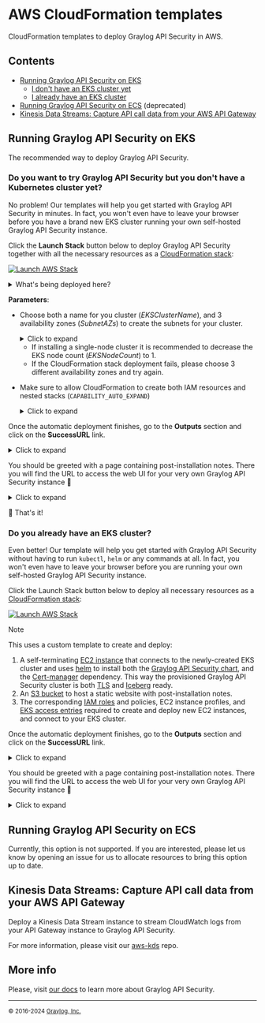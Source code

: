 # AWS CloudFormation templates

CloudFormation templates to deploy Graylog API Security in AWS.

## Contents

- [Running Graylog API Security on EKS](#running-graylog-api-security-on-eks)
  - [I don't have an EKS cluster yet](#do-you-want-to-try-graylog-api-security-but-you-dont-have-a-kubernetes-cluster-yet)
  - [I already have an EKS cluster](#do-you-already-have-an-eks-cluster)
- [Running Graylog API Security on ECS](#running-graylog-api-security-on-ecs) (deprecated)
- [Kinesis Data Streams: Capture API call data from your AWS API Gateway](#kinesis-data-streams-capture-api-call-data-from-your-aws-api-gateway)

## Running Graylog API Security on EKS

The recommended way to deploy Graylog API Security.

### Do you want to try Graylog API Security but you don't have a Kubernetes cluster yet?

No problem! Our templates will help you get started with Graylog API Security in minutes. In fact, you won't even have to leave your browser before you have a brand new EKS cluster running your own self-hosted Graylog API Security instance.

Click the **Launch Stack** button below to deploy Graylog API Security together with all the necessary resources as a [CloudFormation stack](https://docs.aws.amazon.com/AWSCloudFormation/latest/UserGuide/stacks.html):

[![Launch AWS Stack](https://s3.amazonaws.com/cloudformation-examples/cloudformation-launch-stack.png)](https://console.aws.amazon.com/cloudformation/home#/stacks/create/review?stackName=eks-graylog-api-security&templateURL=https%3A%2F%2Fapisec-cf-templates.s3.us-east-1.amazonaws.com%2Feks%2Feks-all.json)

  <details>
    <summary>What's being deployed here?</summary>
    <table border="0">
      <tr>
        <td>
          <p>This stack uses a custom template to create and deploy:</p>
          <ol>
            <li>An <a href="https://docs.aws.amazon.com/eks/latest/userguide/what-is-eks.html">Elastic Kubernetes Service instance</a>, with an EC2-based <a href="https://docs.aws.amazon.com/eks/latest/userguide/managed-node-groups.html">managed node group</a>, as well as the `VPC CNI`, `CoreDNS`, and `EBS CSI` <a href="https://docs.aws.amazon.com/eks/latest/userguide/eks-add-ons.html#workloads-add-ons-available-eks">EKS addons</a> required to enable internal networking and persistent volume provisioning, respectively.</li>
            <li>A number of network resources, including a new <a href="https://docs.aws.amazon.com/vpc/latest/userguide/what-is-amazon-vpc.html">VPC</a> with 3 <a href="https://docs.aws.amazon.com/vpc/latest/userguide/configure-subnets.html">subnets</a>, and an <a href="https://docs.aws.amazon.com/vpc/latest/userguide/VPC_Internet_Gateway.html">internet gateway</a> to provide the EKS Cluster with internet access.</li>
            <li>
              A <a href="https://docs.aws.amazon.com/AWSCloudFormation/latest/UserGuide/using-cfn-nested-stacks.html">nested CloudFormation stack</a> that, in turn, creates and deploys:
              <ul>
                <li>A self-terminating <a href="https://docs.aws.amazon.com/AWSEC2/latest/UserGuide/concepts.html">EC2 instance</a> that connects to the newly-created EKS cluster and uses <a href="https://resurface.io/docs#using-helm">helm</a> to install both the <a href="https://artifacthub.io/packages/helm/resurfaceio/resurface">Graylog API Security chart</a>, and the [Cert-manager](https://artifacthub.io/packages/helm/cert-manager/cert-manager/) dependency. This way the provisioned Graylog API Security cluster is both <a href="https://resurface.io/docs#enabling-tls">TLS</a> and <a href="https://resurface.io/docs#enabling-iceberg-storage">Iceberg</a> ready.</li>
                <li>An <a href="https://docs.aws.amazon.com/AmazonS3/latest/userguide/Welcome.html#CoreConcepts">S3 bucket</a> to host a static website with post-installation notes</li>
              </ul>
            </li>
            <li>The corresponding <a href="https://docs.aws.amazon.com/IAM/latest/UserGuide/id_roles.html">IAM roles</a> and policies, EC2 instance profiles, and <a href="https://docs.aws.amazon.com/eks/latest/userguide/access-entries.html">EKS access entries</a> required to create, deploy and connect to EKS clusters, node groups, and EC2 instances.</li>
          </ol>
        </td>
        <td>
          <img width="800" alt="cd-parameters" src="https://github.com/resurfaceio/templates/assets/7117255/2676495b-964d-4760-8a10-9946c11a7ae4">
        </td>
      </tr>
    </table>
  </details>


**Parameters**:

- Choose both a name for you cluster (*EKSClusterName*), and 3 availability zones (*SubnetAZs*) to create the subnets for your cluster.

  <details>
    <summary>Click to expand</summary>
    <img width="600" alt="cd-parameters" src="https://github.com/resurfaceio/templates/assets/7117255/e16fb3b9-e177-4802-8c13-d7d0c6d0a3b5">
  </details>

    - If installing a single-node cluster it is recommended to decrease the EKS node count (*EKSNodeCount*) to 1.
    - If the CloudFormation stack deployment fails, please choose 3 different availability zones and try again.
  

- Make sure to allow CloudFormation to create both IAM resources and nested stacks (`CAPABILITY_AUTO_EXPAND`)

  <details>
    <summary>Click to expand</summary>
    <img width="1379" alt="image" src="https://github.com/resurfaceio/templates/assets/7117255/46ea7bcb-76b4-40db-a21c-01098ec2c666">
  </details>

Once the automatic deployment finishes, go to the **Outputs** section and click on the **SuccessURL** link.

<details>
  <summary>Click to expand</summary>
  <img width="1482" alt="outputs" src="https://github.com/resurfaceio/templates/assets/7117255/30890bf9-c09c-4924-a10a-6d87bc1cf02c">
</details>

You should be greeted with a page containing post-installation notes. There you will find the URL to access the web UI for your very own Graylog API Security instance 🚀

<details>
  <summary>Click to expand</summary>
  <img width="1482" alt="outputs" src="https://github.com/resurfaceio/templates/assets/7117255/85aa99d1-2e3a-4858-8a3a-a743364a4e3c">
</details>


🏁 That's it!

### Do you already have an EKS cluster?

Even better! Our template will help you get started with Graylog API Security without having to run `kubectl`, `helm` or any commands at all. In fact, you won't even have to leave your browser before you are running your own self-hosted Graylog API Security instance.

Click the Launch Stack button below to deploy all necessary resources as a [CloudFormation stack](https://docs.aws.amazon.com/AWSCloudFormation/latest/UserGuide/stacks.html):

[![Launch AWS Stack](https://s3.amazonaws.com/cloudformation-examples/cloudformation-launch-stack.png)](https://console.aws.amazon.com/cloudformation/home#/stacks/create/review?stackName=eks-graylog-api-security&templateURL=https%3A%2F%2Fapisec-cf-templates.s3.us-east-1.amazonaws.com%2Feks%2Fnested%2Fec2-chart-installer.json)

> [!NOTE]
> This uses a custom template to create and deploy:
> 1. A self-terminating [EC2 instance](https://docs.aws.amazon.com/AWSEC2/latest/UserGuide/concepts.html) that connects to the newly-created EKS cluster and uses [helm](https://resurface.io/docs#using-helm) to install both the [Graylog API Security chart](https://artifacthub.io/packages/helm/resurfaceio/resurface), and the [Cert-manager](https://artifacthub.io/packages/helm/cert-manager/cert-manager/) dependency. This way the provisioned Graylog API Security cluster is both [TLS](https://resurface.io/docs#enabling-tls) and [Iceberg](https://resurface.io/docs#enabling-iceberg-storage) ready.
> 2. An [S3 bucket](https://docs.aws.amazon.com/AmazonS3/latest/userguide/Welcome.html#CoreConcepts) to host a static website with post-installation notes.
> 3. The corresponding [IAM roles](https://docs.aws.amazon.com/IAM/latest/UserGuide/id_roles.html) and policies, EC2 instance profiles, and [EKS access entries](https://docs.aws.amazon.com/eks/latest/userguide/access-entries.html) required to create and deploy new EC2 instances, and connect to your EKS cluster.

Once the automatic deployment finishes, go to the **Outputs** section and click on the **SuccessURL** link.

<details>
  <summary>Click to expand</summary>
  <img width="1482" alt="outputs" src="">
</details>

You should be greeted with a page containing post-installation notes. There you will find the URL to access the web UI for your very own Graylog API Security instance 🚀

<details>
  <summary>Click to expand</summary>
    <img width="1482" alt="outputs" src="https://github.com/resurfaceio/templates/assets/7117255/85aa99d1-2e3a-4858-8a3a-a743364a4e3c">
</details>

## Running Graylog API Security on ECS

Currently, this option is not supported. If you are interested, please let us know by opening an issue for us to allocate resources to bring this option up to date.

## Kinesis Data Streams: Capture API call data from your AWS API Gateway

Deploy a Kinesis Data Stream instance to stream CloudWatch logs from your API Gateway instance to Graylog API Security.

For more information, please visit our [aws-kds](https://github.com/resurfaceio/aws-kds) repo.

## More info
Please, visit [our docs](https://resurface.io/docs) to learn more about Graylog API Security.


---
<small>&copy; 2016-2024 <a href="https://resurface.io">Graylog, Inc.</a></small>
